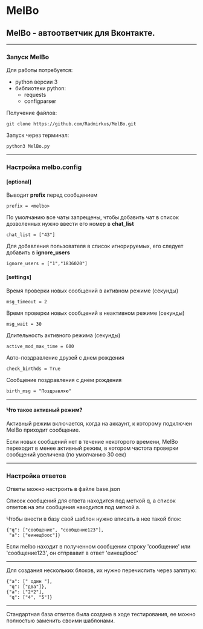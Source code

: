 # MelBo

## **MelBo** - автоответчик для Вконтакте.
---
### Запуск MelBo

Для работы потребуется:
* python версии 3
* библиотеки python:
  * requests
  * configparser

Получение файлов:

    git clone https://github.com/Radmirkus/MelBo.git

Запуск через терминал:

    python3 MelBo.py

---
### Настройка melbo.config

#### [optional]

Выводит **prefix** перед сообщением

    prefix = <melbo>   

По умолчанию все чаты запрещены, чтобы добавить чат в список дозволенных нужно ввести его номер в **chat_list**

    chat_list = ["43"]

Для добавления пользователя в список игнорируемых, его следует добавить в **ignore_users**

    ignore_users = ["1","1836020"]

#### [settings]

Время проверки новых сообщений в активном режиме (секунды)

    msg_timeout = 2
    
Время проверки новых сообщений в неактивном режиме (секунды)

    msg_wait = 30
    
Длительность активного режима (секунды)

    active_mod_max_time = 600

Авто-поздравление друзей с днем рождения

    check_birthds = True

Сообщение поздравления с днем рождения

    birth_msg = "Поздравляю"
---
#### Что такое активный режим?
Активный режим включается, когда на аккаунт, к которому подключен MelBo приходит сообщение.

Если новых сообщений нет в течение некоторого времени, MelBo переходит в менее активный режим, в котором частота проверки сообщений увеличена (по умолчанию 30 сек)
***
### Настройка ответов
Ответы можно настроить в файле base.json

Список сообщений для ответа находится под меткой q, а список ответов на эти сообщения находится под меткой a.

Чтобы внести в базу свой шаблон нужно вписать в нее такой блок:

```
{"q": ["сообщение", "сообщение123"],
 "a": ["еинещбоос"]}
```
Если melbo находит в полученном сообщении строку 'сообщение' или 'сообщение123', он отпрвавит в ответ 'еинещбоос'

---
Для создания нескольких блоков, их нужно перечислить через запятую:
```
{"a": [" один "],
 "q": ["два"]},
{"a": ["2*2"],
 "q": ["4", "5"]}
```

---
Стандартная база ответов была создана в ходе тестирования, ее можно полностью заменить своими шаблонами.
